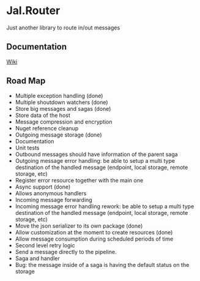 # Jal.Router
Just another library to route in/out messages
## Documentation
[Wiki](https://github.com/raulnq/Jal.Router/wiki/10.-Home)
## Road Map
* Multiple exception handling (done)
* Multiple shoutdown watchers (done)
* Store big messages and sagas (done)
* Store data of the host
* Message compression and encryption
* Nuget reference cleanup
* Outgoing message storage (done)
* Documentation
* Unit tests
* Outbound messages should have information of the parent saga
* Outgoing message error handling: be able to setup a multi type destination of the handled message (endpoint, local storage, remote storage, etc)
* Register error resource together with the main one
* Async support (done)
* Allows anonymous handlers
* Incoming message forwarding
* Incoming message error handling rework: be able to setup a multi type destination of the handled message (endpoint, local storage, remote storage, etc)
* Move the json serializer to its own package (done)
* Allow customization at the moment to create resources (done)
* Allow message consumption during scheduled periods of time
* Second level retry logic
* Send a message directly to the pipeline.
* Saga and handler 
* Bug: the message inside of a saga is having the default status on the storage